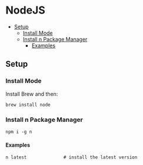 # NodeJS

<!-- @import "[TOC]" {cmd="toc" depthFrom=2 depthTo=5 orderedList=false} -->

<!-- code_chunk_output -->

- [Setup](#setup)
  - [Install Mode](#install-mode)
  - [Install n Package Manager](#install-n-package-manager)
    - [Examples](#examples)

<!-- /code_chunk_output -->

## Setup

### Install Mode

Install Brew and then:

```shell
brew install node
```

### Install n Package Manager

```shell
npm i -g n
```

#### Examples

```shell
n latest              # install the latest version
```
